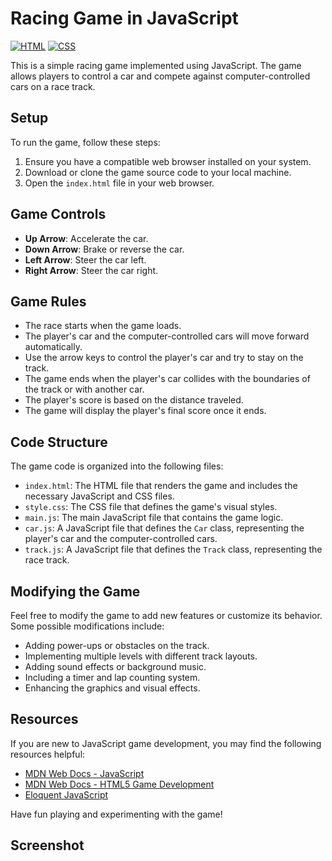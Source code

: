 # Racing Game in JavaScript
[![HTML](https://img.shields.io/badge/html-%2320232a.svg?style=for-the-badge&logo=html5&logoColor=%23E34F26)](https://developer.mozilla.org/en-US/docs/Web/HTML)
[![CSS](https://img.shields.io/badge/css-%2320232a.svg?style=for-the-badge&logo=css3&logoColor=%231572B6)](https://developer.mozilla.org/en-US/docs/Web/CSS)

This is a simple racing game implemented using JavaScript. The game allows players to control a car and compete against computer-controlled cars on a race track.

## Setup

To run the game, follow these steps:

1. Ensure you have a compatible web browser installed on your system.
2. Download or clone the game source code to your local machine.
3. Open the `index.html` file in your web browser.

## Game Controls

- **Up Arrow**: Accelerate the car.
- **Down Arrow**: Brake or reverse the car.
- **Left Arrow**: Steer the car left.
- **Right Arrow**: Steer the car right.

## Game Rules

- The race starts when the game loads.
- The player's car and the computer-controlled cars will move forward automatically.
- Use the arrow keys to control the player's car and try to stay on the track.
- The game ends when the player's car collides with the boundaries of the track or with another car.
- The player's score is based on the distance traveled.
- The game will display the player's final score once it ends.

## Code Structure

The game code is organized into the following files:

- `index.html`: The HTML file that renders the game and includes the necessary JavaScript and CSS files.
- `style.css`: The CSS file that defines the game's visual styles.
- `main.js`: The main JavaScript file that contains the game logic.
- `car.js`: A JavaScript file that defines the `Car` class, representing the player's car and the computer-controlled cars.
- `track.js`: A JavaScript file that defines the `Track` class, representing the race track.

## Modifying the Game

Feel free to modify the game to add new features or customize its behavior. Some possible modifications include:

- Adding power-ups or obstacles on the track.
- Implementing multiple levels with different track layouts.
- Adding sound effects or background music.
- Including a timer and lap counting system.
- Enhancing the graphics and visual effects.

## Resources

If you are new to JavaScript game development, you may find the following resources helpful:

- [MDN Web Docs - JavaScript](https://developer.mozilla.org/en-US/docs/Web/JavaScript)
- [MDN Web Docs - HTML5 Game Development](https://developer.mozilla.org/en-US/docs/Games)
- [Eloquent JavaScript](https://eloquentjavascript.net/)

Have fun playing and experimenting with the game!

## Screenshot

